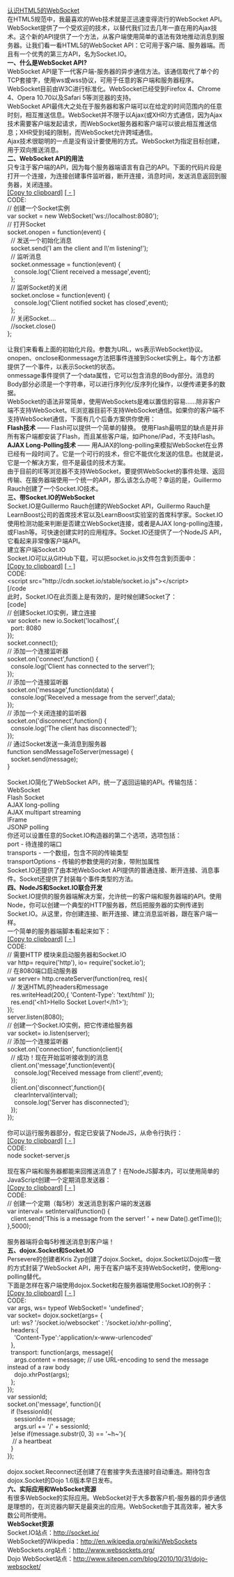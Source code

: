 <div class="postTitle">
	<a id="cb_post_title_url" class="postTitle2" href="http://www.cnblogs.com/wei2yi/archive/2011/03/23/1992830.html">认识HTML5的WebSocket</a> 
</div>
<div id="cnblogs_post_body">
	在HTML5规范中，我最喜欢的Web技术就是正迅速变得流行的WebSocket 
API。WebSocket提供了一个受欢迎的技术，以替代我们过去几年一直在用的Ajax技术。这个新的API提供了一个方法，从客户端使用简单的语法有效地推动消息到服务器。让我们看一看HTML5的WebSocket
 API：它可用于客户端、服务器端。而且有一个优秀的第三方API，名为Socket.IO。<br />
<b>一、什么是WebSocket API?</b><br />
WebSocket
API是下一代客户端-服务器的异步通信方法。该通信取代了单个的TCP套接字，使用ws或wss协议，可用于任意的客户端和服务器程序。WebSocket目前由W3C进行标准化。WebSocket已经受到Firefox
 4、Chrome 4、Opera 10.70以及Safari 5等浏览器的支持。<br />
WebSocket 
API最伟大之处在于服务器和客户端可以在给定的时间范围内的任意时刻，相互推送信息。WebSocket并不限于以Ajax(或XHR)方式通信，因为Ajax技术需要客户端发起请求，而WebSocket服务器和客户端可以彼此相互推送信息；XHR受到域的限制，而WebSocket允许跨域通信。<br />
Ajax技术很聪明的一点是没有设计要使用的方式。WebSocket为指定目标创建，用于双向推送消息。<br />
<b>二、WebSocket API的用法</b><br />
只专注于客户端的API，因为每个服务器端语言有自己的API。下面的代码片段是打开一个连接，为连接创建事件监听器，断开连接，消息时间，发送消息返回到服务器，关闭连接。<br />
	<div class="msgbody">
		<div class="msgheader">
			<div class="right">
				<a href="http://www.itpub.net/thread-1373652-1-1.html###" class="smalltxt">[Copy to clipboard]</a>&nbsp;<a class="smalltxt" href="http://www.itpub.net/thread-1373652-1-1.html###">[&nbsp;<span id="code0_symbol">-</span>&nbsp;]</a> 
			</div>
CODE:
		</div>
		<div class="msgborder_code" id="code0">
			// 创建一个Socket实例<br />
var socket = new WebSocket('ws://localhost:8080');&nbsp;<br />
// 打开Socket&nbsp;<br />
socket.onopen = function(event) {&nbsp;<br />
&nbsp;&nbsp;// 发送一个初始化消息<br />
&nbsp;&nbsp;socket.send('I am the client and I\'m listening!');&nbsp;<br />
&nbsp;&nbsp;// 监听消息<br />
&nbsp;&nbsp;socket.onmessage = function(event) {&nbsp;<br />
&nbsp; &nbsp; console.log('Client received a message',event);&nbsp;<br />
&nbsp;&nbsp;};&nbsp;<br />
&nbsp;&nbsp;// 监听Socket的关闭<br />
&nbsp;&nbsp;socket.onclose = function(event) {&nbsp;<br />
&nbsp; &nbsp; console.log('Client notified socket has closed',event);&nbsp;<br />
&nbsp;&nbsp;};&nbsp;<br />
&nbsp;&nbsp;// 关闭Socket....&nbsp;<br />
&nbsp;&nbsp;//socket.close()&nbsp;<br />
};
		</div>
	</div>
<br />
让我们来看看上面的初始化片段。参数为URL，ws表示WebSocket协议。onopen、onclose和onmessage方法把事件连接到Socket实例上。每个方法都提供了一个事件，以表示Socket的状态。<br />
onmessage事件提供了一个data属性，它可以包含消息的Body部分。消息的Body部分必须是一个字符串，可以进行序列化/反序列化操作，以便传递更多的数据。<br />
WebSocket的语法非常简单，使用WebSockets是难以置信的容易……除非客户端不支持WebSocket。IE浏览器目前不支持WebSocket通信。如果你的客户端不支持WebSocket通信，下面有几个后备方案供你使用：<br />
<b>Flash技术</b>&nbsp;—— Flash可以提供一个简单的替换。 使用Flash最明显的缺点是并非所有客户端都安装了Flash，而且某些客户端，如iPhone/iPad，不支持Flash。<br />
<b>AJAX Long-Polling技术</b>&nbsp;—— 用AJAX的long-polling来模拟WebSocket在业界已经有一段时间了。它是一个可行的技术，但它不能优化发送的信息。也就是说，它是一个解决方案，但不是最佳的技术方案。<br />
由于目前的IE等浏览器不支持WebSocket，要提供WebSocket的事件处理、返回传输、在服务器端使用一个统一的API，那么该怎么办呢？幸运的是，Guillermo Rauch创建了一个Socket.IO技术。<br />
<b>三、带Socket.IO的WebSocket</b><br />
Socket.IO是Guillermo
 Rauch创建的WebSocket API，Guillermo 
Rauch是LearnBoost公司的首席技术官以及LearnBoost实验室的首席科学家。Socket.IO使用检测功能来判断是否建立WebSocket连接，或者是AJAX
 long-polling连接，或Flash等。可快速创建实时的应用程序。Socket.IO还提供了一个NodeJS 
API，它看起来非常像客户端API。<br />
建立客户端Socket.IO<br />
Socket.IO可以从GitHub下载，可以把socket.io.js文件包含到页面中：<br />
	<div class="msgbody">
		<div class="msgheader">
			<div class="right">
				<a href="http://www.itpub.net/thread-1373652-1-1.html###" class="smalltxt">[Copy to clipboard]</a>&nbsp;<a class="smalltxt" href="http://www.itpub.net/thread-1373652-1-1.html###">[&nbsp;<span id="code1_symbol">-</span>&nbsp;]</a> 
			</div>
CODE:
		</div>
		<div class="msgborder_code" id="code1">
			&lt;script src="http://cdn.socket.io/stable/socket.io.js"&gt;&lt;/script&gt;<br />
[/code<br />
此时，Socket.IO在此页面上是有效的，是时候创建Socket了：<br />
[code]<br />
// 创建Socket.IO实例，建立连接<br />
var socket= new io.Socket('localhost',{&nbsp;<br />
&nbsp;&nbsp;port: 8080&nbsp;<br />
});&nbsp;<br />
socket.connect();&nbsp;<br />
// 添加一个连接监听器<br />
socket.on('connect',function() {&nbsp;<br />
&nbsp;&nbsp;console.log('Client has connected to the server!');&nbsp;<br />
});<br />
// 添加一个连接监听器<br />
socket.on('message',function(data) {&nbsp;<br />
&nbsp;&nbsp;console.log('Received a message from the server!',data);&nbsp;<br />
});<br />
// 添加一个关闭连接的监听器<br />
socket.on('disconnect',function() {&nbsp;<br />
&nbsp;&nbsp;console.log('The client has disconnected!');&nbsp;<br />
});&nbsp;<br />
// 通过Socket发送一条消息到服务器<br />
function sendMessageToServer(message) {&nbsp;<br />
&nbsp;&nbsp;socket.send(message);&nbsp;<br />
}
		</div>
	</div>
<br />
Socket.IO简化了WebSocket API，统一了返回运输的API。传输包括：<br />
WebSocket<br />
Flash Socket<br />
AJAX long-polling<br />
AJAX multipart streaming<br />
IFrame<br />
JSONP polling<br />
你还可以设置任意的Socket.IO构造器的第二个选项，选项包括：<br />
port - 待连接的端口<br />
transports - 一个数组，包含不同的传输类型<br />
transportOptions - 传输的参数使用的对象，带附加属性<br />
Socket.IO还提供了由本地WebSocket API提供的普通连接、断开连接、消息事件。Socket还提供了封装每个事件类型的方法。<br />
<b>四、NodeJS和Socket.IO联合开发</b><br />
Socket.IO提供的服务器端解决方案，允许统一的客户端和服务器端的API。使用Node，你可以创建一个典型的HTTP服务器，然后把服务器的实例传递到Socket.IO。从这里，你创建连接、断开连接、建立消息监听器，跟在客户端一样。<br />
一个简单的服务器端脚本看起来如下：<br />
	<div class="msgbody">
		<div class="msgheader">
			<div class="right">
				<a href="http://www.itpub.net/thread-1373652-1-1.html###" class="smalltxt">[Copy to clipboard]</a>&nbsp;<a class="smalltxt" href="http://www.itpub.net/thread-1373652-1-1.html###">[&nbsp;<span id="code2_symbol">-</span>&nbsp;]</a> 
			</div>
CODE:
		</div>
		<div class="msgborder_code" id="code2">
			// 需要HTTP 模块来启动服务器和Socket.IO<br />
var http= require('http'), io= require('socket.io');&nbsp;<br />
// 在8080端口启动服务器<br />
var server= http.createServer(function(req, res){&nbsp;<br />
&nbsp;&nbsp;// 发送HTML的headers和message<br />
&nbsp;&nbsp;res.writeHead(200,{ 'Content-Type': 'text/html' });&nbsp;<br />
&nbsp;&nbsp;res.end('&lt;h1&gt;Hello Socket Lover!&lt;/h1&gt;');&nbsp;<br />
});&nbsp;<br />
server.listen(8080);&nbsp;<br />
// 创建一个Socket.IO实例，把它传递给服务器<br />
var socket= io.listen(server);&nbsp;<br />
// 添加一个连接监听器<br />
socket.on('connection', function(client){&nbsp;<br />
&nbsp;&nbsp;// 成功！现在开始监听接收到的消息<br />
&nbsp;&nbsp;client.on('message',function(event){&nbsp;<br />
&nbsp; &nbsp; console.log('Received message from client!',event);&nbsp;<br />
&nbsp;&nbsp;});&nbsp;<br />
&nbsp;&nbsp;client.on('disconnect',function(){&nbsp;<br />
&nbsp; &nbsp; clearInterval(interval);&nbsp;<br />
&nbsp; &nbsp; console.log('Server has disconnected');&nbsp;<br />
&nbsp;&nbsp;});&nbsp;<br />
});
		</div>
	</div>
<br />
你可以运行服务器部分，假定已安装了NodeJS，从命令行执行：<br />
	<div class="msgbody">
		<div class="msgheader">
			<div class="right">
				<a href="http://www.itpub.net/thread-1373652-1-1.html###" class="smalltxt">[Copy to clipboard]</a>&nbsp;<a class="smalltxt" href="http://www.itpub.net/thread-1373652-1-1.html###">[&nbsp;<span id="code3_symbol">-</span>&nbsp;]</a> 
			</div>
CODE:
		</div>
		<div class="msgborder_code" id="code3">
			node socket-server.js
		</div>
	</div>
<br />
现在客户端和服务器都能来回推送消息了！在NodeJS脚本内，可以使用简单的JavaScript创建一个定期消息发送器：<br />
	<div class="msgbody">
		<div class="msgheader">
			<div class="right">
				<a href="http://www.itpub.net/thread-1373652-1-1.html###" class="smalltxt">[Copy to clipboard]</a>&nbsp;<a class="smalltxt" href="http://www.itpub.net/thread-1373652-1-1.html###">[&nbsp;<span id="code4_symbol">-</span>&nbsp;]</a> 
			</div>
CODE:
		</div>
		<div class="msgborder_code" id="code4">
			// 创建一个定期（每5秒）发送消息到客户端的发送器<br />
var interval= setInterval(function() {&nbsp;<br />
&nbsp;&nbsp;client.send('This is a message from the server! ' + new Date().getTime());&nbsp;<br />
},5000);
		</div>
	</div>
<br />
服务器端将会每5秒推送消息到客户端！<br />
<b>五、dojox.Socket和Socket.IO</b><br />
Persevere的创建者Kris Zyp创建了dojox.Socket。dojox.Socket以Dojo库一致的方式封装了WebSocket API，用于在客户端不支持WebSocket时，使用long-polling替代。<br />
下面是怎样在客户端使用dojox.Socket和在服务器端使用Socket.IO的例子：<br />
	<div class="msgbody">
		<div class="msgheader">
			<div class="right">
				<a href="http://www.itpub.net/thread-1373652-1-1.html###" class="smalltxt">[Copy to clipboard]</a>&nbsp;<a class="smalltxt" href="http://www.itpub.net/thread-1373652-1-1.html###">[&nbsp;<span id="code5_symbol">-</span>&nbsp;]</a> 
			</div>
CODE:
		</div>
		<div class="msgborder_code" id="code5">
			var args, ws= typeof WebSocket!= 'undefined';&nbsp;<br />
var socket= dojox.socket(args= {&nbsp;<br />
&nbsp;&nbsp;url: ws? '/socket.io/websocket' : '/socket.io/xhr-polling',&nbsp;<br />
&nbsp;&nbsp;headers:{&nbsp;<br />
&nbsp; &nbsp; 'Content-Type':'application/x-www-urlencoded'&nbsp;<br />
&nbsp;&nbsp;},&nbsp;<br />
&nbsp;&nbsp;transport: function(args, message){&nbsp;<br />
&nbsp; &nbsp; args.content = message; // use URL-encoding to send the message instead of a raw body&nbsp;<br />
&nbsp; &nbsp; dojo.xhrPost(args);&nbsp;<br />
&nbsp;&nbsp;};&nbsp;<br />
});&nbsp;<br />
var sessionId;&nbsp;<br />
socket.on('message', function(){&nbsp;<br />
&nbsp;&nbsp;if (!sessionId){&nbsp;<br />
&nbsp; &nbsp; sessionId= message;&nbsp;<br />
&nbsp; &nbsp; args.url += '/' + sessionId;&nbsp;<br />
&nbsp;&nbsp;}else if(message.substr(0, 3) == '~h~'){&nbsp;<br />
&nbsp; &nbsp;// a heartbeat&nbsp;<br />
&nbsp;&nbsp;}&nbsp;<br />
});
		</div>
	</div>
<br />
dojox.socket.Reconnect还创建了在套接字失去连接时自动重连。期待包含dojox.Socket的Dojo 1.6版本早日发布。<br />
<b>六、实际应用和WebSocket资源</b><br />
有很多WebSocke的实际应用。WebSocket对于大多数客户机-服务器的异步通信是理想的，在浏览器内聊天是最突出的应用。WebSocket由于其高效率，被大多数公司所使用。<br />
<b>WebSocket资源</b><br />
Socket.IO站点：<a href="http://socket.io/" target="_blank">http://socket.io/</a><br />
WebSocket的Wikipedia：<a href="http://en.wikipedia.org/wiki/WebSockets" target="_blank">http://en.wikipedia.org/wiki/WebSockets</a><br />
WebSockets.org站点：<a href="http://www.websockets.org/" target="_blank">http://www.websockets.org/</a><br />
Dojo WebSocket站点：<a href="http://www.sitepen.com/blog/2010/10/31/dojo-websocket/" target="_blank">http://www.sitepen.com/blog/2010/10/31/dojo-websocket/</a> 
</div>